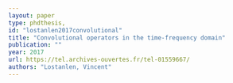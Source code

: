 ```yaml
---
layout: paper
type: phdthesis,
id: "lostanlen2017convolutional"
title: "Convolutional operators in the time-frequency domain"
publication: ""
year: 2017
url: https://tel.archives-ouvertes.fr/tel-01559667/
authors: "Lostanlen, Vincent"
---
```

